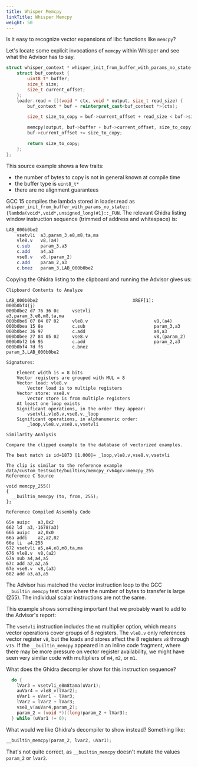```yaml
---
title: Whisper Memcpy
linkTitle: Whisper Memcpy
weight: 50
---
```


Is it easy to recognize vector expansions of libc functions like `memcpy`?

Let's locate some explicit invocations of `memcpy` within Whisper and
see what the Advisor has to say.

```c++
struct whisper_context * whisper_init_from_buffer_with_params_no_state(void * buffer, size_t buffer_size, struct whisper_context_params params) {
    struct buf_context {
        uint8_t* buffer;
        size_t size;
        size_t current_offset;
    };
    loader.read = [](void * ctx, void * output, size_t read_size) {
        buf_context * buf = reinterpret_cast<buf_context *>(ctx);

        size_t size_to_copy = buf->current_offset + read_size < buf->size ? read_size : buf->size - buf->current_offset;

        memcpy(output, buf->buffer + buf->current_offset, size_to_copy);
        buf->current_offset += size_to_copy;

        return size_to_copy;
    };
};
```

This source example shows a few traits:

* the number of bytes to copy is not in general known at compile time
* the buffer type is `uint8_t*`
* there are no alignment guarantees

GCC 15 compiles the lambda stored in loader.read as
`whisper_init_from_buffer_with_params_no_state::{lambda(void*,void*,unsigned_long)#1}::_FUN`.
The relevant Ghidra listing window instruction sequence (trimmed of address and whitespace) is:

```as
LAB_000b0be2
    vsetvli  a3,param_3,e8,m8,ta,ma  
    vle8.v   v8,(a4)
    c.sub    param_3,a3
    c.add    a4,a3
    vse8.v   v8,(param_2)
    c.add    param_2,a3
    c.bnez   param_3,LAB_000b0be2
```

Copying the Ghidra listing to the clipboard and running the Advisor gives us:

```text
Clipboard Contents to Analyze

LAB_000b0be2                                    XREF[1]:     000b0bf4(j)
000b0be2 d7 76 36 0c     vsetvli                        a3,param_3,e8,m8,ta,ma
000b0be6 07 04 07 02     vle8.v                         v8,(a4)
000b0bea 15 8e           c.sub                          param_3,a3
000b0bec 36 97           c.add                          a4,a3
000b0bee 27 84 05 02     vse8.v                         v8,(param_2)
000b0bf2 b6 95           c.add                          param_2,a3
000b0bf4 7d f6           c.bnez                         param_3,LAB_000b0be2

Signatures:

    Element width is = 8 bits
    Vector registers are grouped with MUL = 8
    Vector load: vle8.v
        Vector load is to multiple registers
    Vector store: vse8.v
        Vector store is from multiple registers
    At least one loop exists
    Significant operations, in the order they appear:
        vsetvli,vle8.v,vse8.v,_loop
    Significant operations, in alphanumeric order:
        _loop,vle8.v,vse8.v,vsetvli

Similarity Analysis

Compare the clipped example to the database of vectorized examples.

The best match is id=1873 [1.000]= _loop,vle8.v,vse8.v,vsetvli

The clip is similar to the reference example data/custom_testsuite/builtins/memcpy_rv64gcv:memcpy_255
Reference C Source

void memcpy_255()
{
  __builtin_memcpy (to, from, 255);
};

Reference Compiled Assembly Code

65e	auipc	a3,0x2
662	ld	a3,-1678(a3)
666	auipc	a2,0x0
66a	addi	a2,a2,82
66e	li	a4,255
672	vsetvli	a5,a4,e8,m8,ta,ma
676	vle8.v	v8,(a2)
67a	sub	a4,a4,a5
67c	add	a2,a2,a5
67e	vse8.v	v8,(a3)
682	add	a3,a3,a5
```

The Advisor has matched the vector instruction loop to the GCC `__builtin_memcpy` test case where the
number of bytes to transfer is large (255).  The individual scalar instructions are not the same.

This example shows something important that we probably want to add to the Advisor's report:

The `vsetvli` instruction includes the `m8` multiplier option, which means vector operations cover groups of 8
registers.  The `vle8.v` only references vector register `v8`, but the loads and stores affect the 8
registers `v8` through `v15`.  If the `__builtin_memcpy` appeared in an inline code fragment, where
there may be more pressure on vector register availability, we might have seen very similar code
with multipliers of `m4`, `m2`, or `m1`.

What does the Ghidra decompiler show for this instruction sequence?

```c
  do {
    lVar3 = vsetvli_e8m8tama(uVar1);
    auVar4 = vle8_v(lVar2);
    uVar1 = uVar1 - lVar3;
    lVar2 = lVar2 + lVar3;
    vse8_v(auVar4,param_2);
    param_2 = (void *)((long)param_2 + lVar3);
  } while (uVar1 != 0);
```

What would we like Ghidra's decompiler to show instead?  Something like:

```c
__builtin_memcpy(param_2, lvar2, uVar1);
```

That's not quite correct, as `__builtin_memcpy` doesn't mutate the values `param_2` or `lvar2`.

